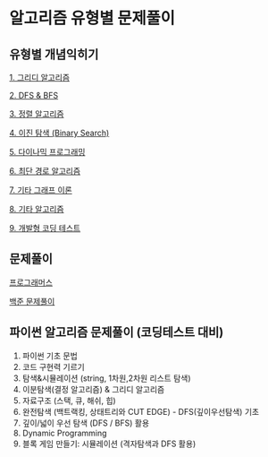 # 알고리즘 유형별 문제풀이

## 유형별 개념익히기

[1. 그리디 알고리즘](https://www.notion.so/1-5e7c3674af1b42988c03d435cfbbdc6a)

[2. DFS & BFS](https://www.notion.so/2-DFS-BFS-7f22140b73cf47bdbee2d9241d0bdde4)

[3. 정렬 알고리즘](https://www.notion.so/3-d2250ea329be49239a3b1df73b774bdd)

[4. 이진 탐색 (Binary Search)](https://www.notion.so/4-Binary-Search-b2c80770b6e2435ab20083ae3271dea6)

[5. 다이나믹 프로그래밍](https://www.notion.so/5-94cb7c71acaa414f97d14152dbdb2ba6)

[6. 최단 경로 알고리즘](https://www.notion.so/6-595c732109b641aaaae1aa90576b5df7)

[7. 기타 그래프 이론](https://www.notion.so/7-46cdf2f02c9b42e6a4e4f9081cf10591)

[8. 기타 알고리즘](https://www.notion.so/8-4850841b5d784916b3c7022412fcbe23)

[9. 개발형 코딩 테스트](https://www.notion.so/9-94a397bfb3944f73987be02cc1641baa)

## 문제풀이

[프로그래머스](https://www.notion.so/5183109709624753b7523bccc0bfda7f)

[백준 문제풀이](https://www.notion.so/157c660c877945ea9dc5f92ac1969a31)

## 파이썬 알고리즘 문제풀이 (코딩테스트 대비)
1. 파이썬 기초 문법
2. 코드 구현력 기르기
3. 탐색&시뮬레이션 (string, 1차원,2차원 리스트 탐색)
4. 이분탐색(결정 알고리즘) & 그리디 알고리즘
5. 자료구조 (스택, 큐, 해쉬, 힙)
6. 완전탐색 (백트랙킹, 상태트리와 CUT EDGE) - DFS(깊이우선탐색) 기초
7. 깊이/넓이 우선 탐색 (DFS / BFS) 활용
8. Dynamic Programming
9. 블록 게임 만들기: 시뮬레이션 (격자탐색과 DFS 활용)